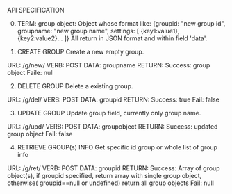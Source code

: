 API SPECIFICATION

0. TERM:
group object: Object whose format like: {groupid: "new group id", groupname: "new group name", settings: [ {key1:value1}, {key2:value2}... ]}
All return in JSON format and within field 'data'.


1. CREATE GROUP
Create a new empty group.

URL: /g/new/
VERB: POST
DATA: groupname
RETURN: 
	Success: group object
	Faile: null


2. DELETE GROUP
Delete a existing group.

URL: /g/del/
VERB: POST
DATA: groupid
RETURN: 
	Success: true
	Fail: false


3. UPDATE GROUP
Update group field, currently only group name.

URL: /g/upd/
VERB: POST
DATA: groupobject
RETURN: 
	Success: updated group object
	Fail: false


4. RETRIEVE GROUP(s) INFO
Get specific id group or whole list of group info

URL: /g/ret/
VERB: POST
DATA: groupid
RETURN:
	Success: Array of group object(s), if groupid specified, return array with single group object, otherwise( groupid==null or undefined) return all group objects
	Fail: null


